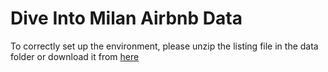 
# Dive Into Milan Airbnb Data


To correctly set up the environment, please unzip the listing file in the data folder or download it from [here](http://data.insideairbnb.com/italy/lombardy/milan/2019-07-12/data/listings.csv.gz)